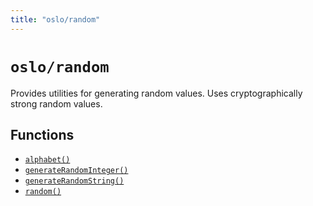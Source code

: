 ```yaml
---
title: "oslo/random"
---
```


# `oslo/random`

Provides utilities for generating random values. Uses cryptographically strong random values.

## Functions

- [`alphabet()`](/reference/random/alphabet)
- [`generateRandomInteger()`](/reference/random/generateRandomInteger)
- [`generateRandomString()`](/reference/random/generateRandomString)
- [`random()`](/reference/random/random)
